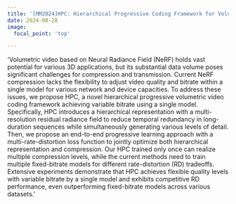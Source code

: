 ```yaml
---
title: '[MM2024]HPC: Hierarchical Progressive Coding Framework for Volumetric Video'
date: 2024-08-28
image:
  focal_point: 'top'

---
```


<!--more-->
'Volumetric video based on Neural Radiance Field (NeRF) holds vast potential for various 3D applications, but its substantial data volume poses significant challenges for compression and transmission. Current NeRF compression lacks the flexibility to adjust video quality and bitrate within a single model for various network and device capacities. To address these issues, we propose HPC, a novel hierarchical progressive volumetric video coding framework achieving variable bitrate using a single model. Specifically, HPC introduces a hierarchical representation with a multi-resolution residual radiance field to reduce temporal redundancy in long-duration sequences while simultaneously generating various levels of detail. Then, we propose an end-to-end progressive learning approach with a multi-rate-distortion loss function to jointly optimize both hierarchical representation and compression. Our HPC trained only once can realize multiple compression levels, while the current methods need to train multiple fixed-bitrate models for different rate-distortion (RD) tradeoffs. Extensive experiments demonstrate that HPC achieves flexible quality levels with variable bitrate by a single model and exhibits competitive RD performance, even outperforming fixed-bitrate models across various datasets.'

